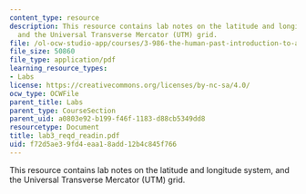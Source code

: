 ```yaml
---
content_type: resource
description: This resource contains lab notes on the latitude and longitude system,
  and the Universal Transverse Mercator (UTM) grid.
file: /ol-ocw-studio-app/courses/3-986-the-human-past-introduction-to-archaeology-fall-2006/f72d5ae39fd4eaa18add12b4c845f766_lab3_reqd_readin.pdf
file_size: 50860
file_type: application/pdf
learning_resource_types:
- Labs
license: https://creativecommons.org/licenses/by-nc-sa/4.0/
ocw_type: OCWFile
parent_title: Labs
parent_type: CourseSection
parent_uid: a0803e92-b199-f46f-1183-d88cb5349dd8
resourcetype: Document
title: lab3_reqd_readin.pdf
uid: f72d5ae3-9fd4-eaa1-8add-12b4c845f766
---
```

This resource contains lab notes on the latitude and longitude system, and the Universal Transverse Mercator (UTM) grid.